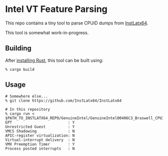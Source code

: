 # Intel VT Feature Parsing

This repo contains a tiny tool to parse CPUID dumps from
[InstLatx64](https://github.com/InstLatx64/InstLatx64).

This tool is somewhat work-in-progress.

## Building

After [installing Rust](https://www.rust-lang.org/tools/install), this
tool can be built using:

```
% cargo build
```

## Usage

```
# Somewhere else...
% git clone https://github.com/InstLatx64/InstLatx64

# In this repository
% cargo run < $PATH_TO_INSTLATX64_REPO/GenuineIntel/GenuineIntel00406C3_Braswell_CPUID.txt
EPT                         : Y
Unrestricted Guest          : Y
VMCS Shadowing              : N
APIC-register virtualization: N
Virtual-interrupt delivery  : N
VMX Preemption Timer        : Y
Process posted interrupts   : N

```
